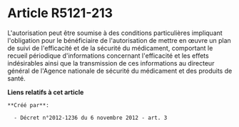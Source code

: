 # Article R5121-213

L'autorisation peut être soumise à des conditions particulières impliquant l'obligation pour le bénéficiaire de
l'autorisation de mettre en œuvre un plan de suivi de l'efficacité et de la sécurité du médicament, comportant le recueil
périodique d'informations concernant l'efficacité et les effets indésirables ainsi que la transmission de ces informations au
directeur général de l'Agence nationale de sécurité du médicament et des produits de santé.

**Liens relatifs à cet article**

	**Créé par**:

	  - Décret n°2012-1236 du 6 novembre 2012 - art. 3
